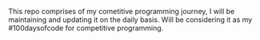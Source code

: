 This repo comprises of my cometitive programming journey, I will be maintaining and updating it on the daily basis.
Will be considering it as my #100daysofcode for competitive programming. 